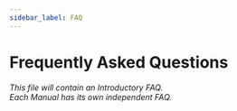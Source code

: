 ```yaml
---
sidebar_label: FAQ
---
```

# Frequently Asked Questions
_This file will contain an Introductory FAQ._  
_Each Manual has its own independent FAQ._
